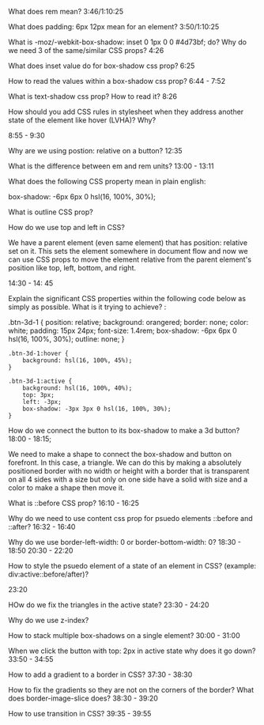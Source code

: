 What does rem mean? 
3:46/1:10:25

What does padding: 6px 12px mean for an element?
3:50/1:10:25

What is -moz/-webkit-box-shadow: inset 0 1px 0 0 #4d73bf; do? Why do we need 3 of the same/similar CSS props?
4:26

What does inset value do for box-shadow css prop?
6:25

How to read the values within a box-shadow css prop?
6:44 - 7:52

What is text-shadow css prop? How to read it?
8:26 

How should you add CSS rules in stylesheet when they address another state of the element like hover (LVHA)? Why?

8:55 - 9:30

Why are we using postion: relative on a button?
12:35 

What is the difference between em and rem units?
13:00 - 13:11

What does the following CSS property mean in plain english: 

box-shadow: -6px 6px 0 hsl(16, 100%, 30%);


What is outline CSS prop?

How do we use top and left in CSS? 

We have a parent element (even same element) that has position: relative set on it. This sets the element somewhere in document flow and now we can use CSS props to move the element relative from the parent element's position like top, left, bottom, and right. 

14:30 - 14: 45


Explain the significant CSS properties within the following code below as simply as possible. What is it trying to achieve? :

.btn-3d-1 {
    position: relative;
    background: orangered;
    border: none;
    color: white;
    padding: 15px 24px;
    font-size: 1.4rem;
    box-shadow: -6px 6px 0 hsl(16, 100%, 30%);
    outline: none;
}

    .btn-3d-1:hover {
        background: hsl(16, 100%, 45%);
    }

    .btn-3d-1:active {
        background: hsl(16, 100%, 40%);
        top: 3px;
        left: -3px;
        box-shadow: -3px 3px 0 hsl(16, 100%, 30%);
    }

How do we connect the button to its box-shadow to make a 3d button?
18:00 - 18:15;

We need to make a shape to connect the box-shadow and button on forefront. In this case, a triangle. We can do this by making a absolutely positioned border with no width or height with a border that is transparent on all 4 sides with a size but only on one side have a solid with size and a color to make a shape then move it. 

What is ::before CSS prop? 
16:10 - 16:25

Why do we need to use content css prop for psuedo elements ::before and ::after?
16:32 - 16:40

Why do we use border-left-width: 0 or border-bottom-width: 0? 
18:30 - 18:50
20:30 - 22:20

How to style the psuedo element of a state of an element in CSS? (example: div:active::before/after)?

23:20

HOw do we fix the triangles in the active state?
23:30 - 24:20

Why do we use z-index? 

How to stack multiple box-shadows on a single element?
30:00 - 31:00

When we click the button with top: 2px in active state why does it go down?
33:50 - 34:55

How to add a gradient to a border in CSS?
37:30 - 38:30

How to fix the gradients so they are not on the corners of the border? What does border-image-slice does? 
38:30 - 39:20

How to use transition in CSS?
39:35 - 39:55

